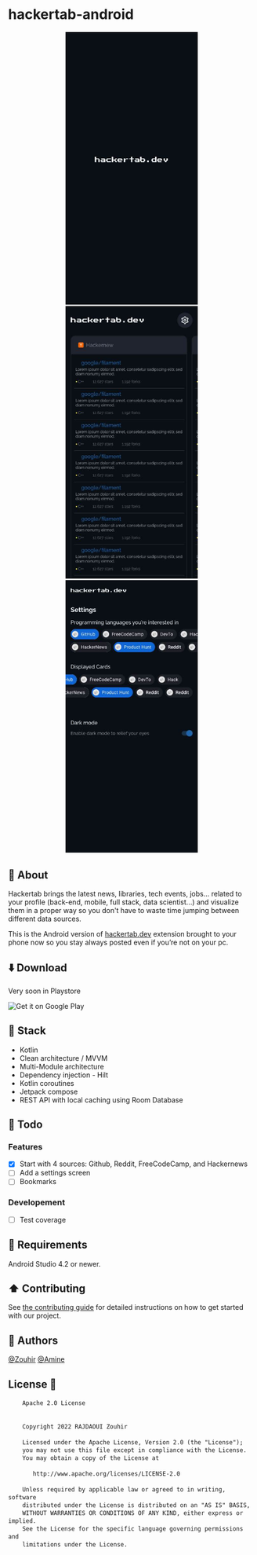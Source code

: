 # hackertab-android
<p align="center">
<img src="./imgs/splash-home-screen.jpg" width="270" /> <img src="./imgs/home-screen.jpg" width="270"/> <img src="./imgs/settings-home-screen.jpg" width="270"/></p>

## 📝 About 
Hackertab brings the latest news, libraries, tech events, jobs... related to your profile (back-end, mobile, full stack, data scientist...) and visualize them in a proper way so you don't have to waste time jumping between different data sources.

This is the Android version of [hackertab.dev](https://hackertab.dev) extension brought to your phone now so you stay always posted even if you’re not on your pc.

## ⬇️ Download
Very soon in Playstore 

<img src="https://play.google.com/intl/en_us/badges/images/generic/en-play-badge.png" alt="Get it on Google Play" height="90"/>

## 🔨 Stack
- Kotlin
- Clean architecture / MVVM
- Multi-Module architecture
- Dependency injection - Hilt
- Kotlin coroutines
- Jetpack compose
- REST API with local caching using Room Database


## 🚧 Todo  
### Features
- [x] Start with 4 sources: Github, Reddit, FreeCodeCamp, and Hackernews
- [ ] Add a settings screen
- [ ] Bookmarks
### Developement
- [ ] Test coverage

## 🧩 Requirements
Android Studio 4.2 or newer.

## ⬆️ Contributing
See [the contributing guide](CONTRIBUTING.md) for detailed instructions on how to get started with our project. 

## 🔗 Authors
[@Zouhir](https://rajdaoui-zouhir.vercel.app)
[@Amine](https://twitter.com/aminekarimii)

## License 🔖
```
    Apache 2.0 License


    Copyright 2022 RAJDAOUI Zouhir

    Licensed under the Apache License, Version 2.0 (the "License");
    you may not use this file except in compliance with the License.
    You may obtain a copy of the License at

       http://www.apache.org/licenses/LICENSE-2.0

    Unless required by applicable law or agreed to in writing, software
    distributed under the License is distributed on an "AS IS" BASIS,
    WITHOUT WARRANTIES OR CONDITIONS OF ANY KIND, either express or implied.
    See the License for the specific language governing permissions and
    limitations under the License.

```
